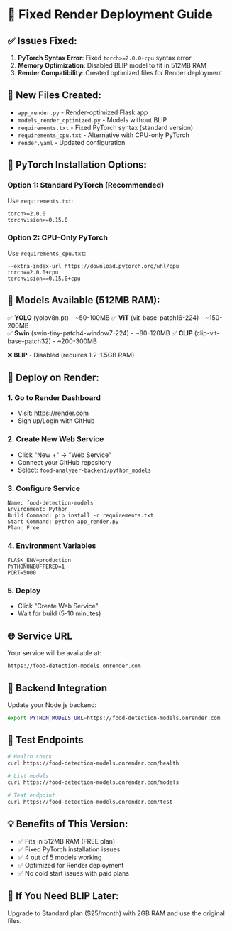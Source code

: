 # 🚀 Fixed Render Deployment Guide

## ✅ Issues Fixed:
1. **PyTorch Syntax Error**: Fixed `torch>=2.0.0+cpu` syntax error
2. **Memory Optimization**: Disabled BLIP model to fit in 512MB RAM
3. **Render Compatibility**: Created optimized files for Render deployment

## 📁 New Files Created:
- `app_render.py` - Render-optimized Flask app
- `models_render_optimized.py` - Models without BLIP
- `requirements.txt` - Fixed PyTorch syntax (standard version)
- `requirements_cpu.txt` - Alternative with CPU-only PyTorch
- `render.yaml` - Updated configuration

## 🔧 PyTorch Installation Options:

### Option 1: Standard PyTorch (Recommended)
Use `requirements.txt`:
```
torch>=2.0.0
torchvision>=0.15.0
```

### Option 2: CPU-Only PyTorch
Use `requirements_cpu.txt`:
```
--extra-index-url https://download.pytorch.org/whl/cpu
torch==2.0.0+cpu
torchvision==0.15.0+cpu
```

## 🎯 Models Available (512MB RAM):
✅ **YOLO** (yolov8n.pt) - ~50-100MB
✅ **ViT** (vit-base-patch16-224) - ~150-200MB  
✅ **Swin** (swin-tiny-patch4-window7-224) - ~80-120MB
✅ **CLIP** (clip-vit-base-patch32) - ~200-300MB

❌ **BLIP** - Disabled (requires 1.2-1.5GB RAM)

## 🚀 Deploy on Render:

### 1. Go to Render Dashboard
- Visit: https://render.com
- Sign up/Login with GitHub

### 2. Create New Web Service
- Click "New +" → "Web Service"
- Connect your GitHub repository
- Select: `food-analyzer-backend/python_models`

### 3. Configure Service
```
Name: food-detection-models
Environment: Python
Build Command: pip install -r requirements.txt
Start Command: python app_render.py
Plan: Free
```

### 4. Environment Variables
```
FLASK_ENV=production
PYTHONUNBUFFERED=1
PORT=5000
```

### 5. Deploy
- Click "Create Web Service"
- Wait for build (5-10 minutes)

## 🌐 Service URL
Your service will be available at:
```
https://food-detection-models.onrender.com
```

## 🔗 Backend Integration
Update your Node.js backend:
```bash
export PYTHON_MODELS_URL=https://food-detection-models.onrender.com
```

## 🧪 Test Endpoints
```bash
# Health check
curl https://food-detection-models.onrender.com/health

# List models
curl https://food-detection-models.onrender.com/models

# Test endpoint
curl https://food-detection-models.onrender.com/test
```

## 💡 Benefits of This Version:
- ✅ Fits in 512MB RAM (FREE plan)
- ✅ Fixed PyTorch installation issues
- ✅ 4 out of 5 models working
- ✅ Optimized for Render deployment
- ✅ No cold start issues with paid plans

## 🔄 If You Need BLIP Later:
Upgrade to Standard plan ($25/month) with 2GB RAM and use the original files.
